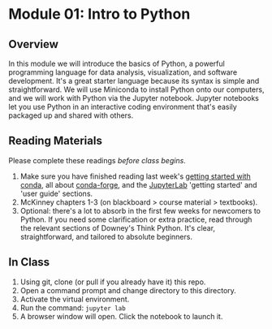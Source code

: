 # Module 01: Intro to Python

## Overview

In this module we will introduce the basics of Python, a powerful programming language for data analysis, visualization, and software development. It's a great starter language because its syntax is simple and straightforward. We will use Miniconda to install Python onto our computers, and we will work with Python via the Jupyter notebook. Jupyter notebooks let you use Python in an interactive coding environment that's easily packaged up and shared with others.

## Reading Materials

Please complete these readings *before class begins*.

  1. Make sure you have finished reading last week's [getting started with conda](https://conda.io/docs/user-guide/getting-started.html), all about [conda-forge](https://conda-forge.org/), and the [JupyterLab](https://jupyterlab.readthedocs.io) 'getting started' and 'user guide' sections.
  1. McKinney chapters 1-3 (on blackboard > course material > textbooks).
  1. Optional: there's a lot to absorb in the first few weeks for newcomers to Python. If you need some clarification or extra practice, read through the relevant sections of Downey's Think Python. It's clear, straightforward, and tailored to absolute beginners.

## In Class
  
  1. Using git, clone (or pull if you already have it) this repo.
  1. Open a command prompt and change directory to this directory.
  1. Activate the virtual environment.
  1. Run the command: `jupyter lab`
  1. A browser window will open. Click the notebook to launch it.
